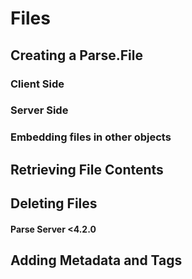 # Files

## Creating a Parse.File



### Client Side


### Server Side


### Embedding files in other objects


## Retrieving File Contents



## Deleting Files



#### Parse Server <4.2.0



## Adding Metadata and Tags

